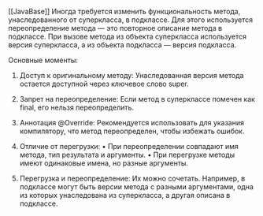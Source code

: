 [[JavaBase]]
Иногда требуется изменить функциональность метода, унаследованного от суперкласса, в подклассе. Для этого используется переопределение метода — это повторное описание метода в подклассе. При вызове метода из объекта суперкласса используется версия суперкласса, а из объекта подкласса — версия подкласса.

  

Основные моменты:
1. Доступ к оригинальному методу: Унаследованная версия метода остается доступной через ключевое слово super.
2. Запрет на переопределение: Если метод в суперклассе помечен как final, его нельзя переопределить.
3. Аннотация @Override: Рекомендуется использовать для указания компилятору, что метод переопределен, чтобы избежать ошибок.
4. Отличие от перегрузки:
• При переопределении совпадают имя метода, тип результата и аргументы.
• При перегрузке методы имеют одинаковые имена, но разные аргументы.

5. Перегрузка и переопределение: Их можно сочетать. Например, в подклассе могут быть версии метода с разными аргументами, одна из которых унаследована из суперкласса, а другая описана в подклассе.